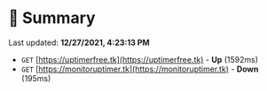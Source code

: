 # 📖 Summary
Last updated: **12/27/2021, 4:23:13 PM**

- `GET` [https://uptimerfree.tk](https://uptimerfree.tk) - **Up** (1592ms)
- `GET` [https://monitoruptimer.tk](https://monitoruptimer.tk) - **Down** (195ms)
